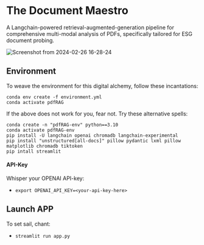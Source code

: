 # The Document Maestro
A Langchain-powered retrieval-augmented-generation pipeline for comprehensive multi-modal analysis of PDFs, specifically tailored for ESG document probing.

![Screenshot from 2024-02-26 16-28-24](https://github.com/alibukhari6728/The-Document-Maestro/assets/63595396/1f8d9f3f-0ba3-47b1-bdfd-92a0c8900fdc)

## Environment

To weave the environment for this digital alchemy, follow these incantations:

```
conda env create -f environment.yml
conda activate pdfRAG
```

If the above does not work for you, fear not. Try these alternative spells:

```
conda create -n "pdfRAG-env" python==3.10
conda activate pdfRAG-env
pip install -U langchain openai chromadb langchain-experimental
pip install "unstructured[all-docs]" pillow pydantic lxml pillow matplotlib chromadb tiktoken
pip intall streamlit
```

#### API-Key

Whisper your OPENAI API-key:

- `export OPENAI_API_KEY=<your-api-key-here>`

## Launch APP

To set sail, chant:

- `streamlit run app.py`

